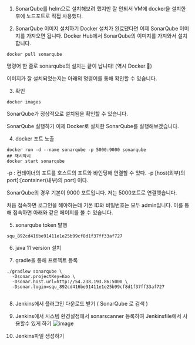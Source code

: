1. SonarQube를 helm으로 설치해보려 했지만 잘 안되서 
  VM에 docker을 설치한 후에 노드포트로 직접 사용했다.




2. SonarQube 이미지 설치하기
Docker 설치가 완료됐다면 이제 SonarQube 이미지를 가져오면 됩니다. Docker Hub에서 SonarQube의 이미지를 가져와서 설치합니다.

```
docker pull sonarqube
```

명령어 한 줄로 sonarqube의 설치는 끝이 납니다! (역시 Docker 🤩)

이미지가 잘 설치되었는지는 아래의 명령어를 통해 확인할 수 있습니다.

3. 확인
```
docker images
```

SonarQube가 정상적으로 설치됨을 확인할 수 있습니다.

SonarQube 실행하기
이제 Docker로 설치한 SonarQube를 실행해보겠습니다.

4. docker 포트 노출

```
docker run -d --name sonarqube -p 5000:9000 sonarqube
## 재시작시 
docker start sonarqube 
```



-p : 컨테이너의 포트를 호스트의 포트와 바인딩해 연결할 수 있다. -p [host(외부)의 port]:[container(내부)의 port] 이다.

SonarQube의 경우 기본이 9000 포트입니다. 저는 5000포트로 연결햇습니다.


처음 접속하면 로그인을 해야하는데 기본 ID와 비밀번호는 모두 admin입니다. 이를 통해 접속하면 아래와 같은 페이지를 볼 수 있습니다.


5. sonarqube token 발행
```
squ_892cd416be91411e1e25b99cf8d1f37ff33af727
```


6. java 11 version 설치


7. gradle을 통해 프로젝트 등록
```
./gradlew sonarqube \          
  -Dsonar.projectKey=Koo \
  -Dsonar.host.url=http://54.238.193.86:5000 \
  -Dsonar.login=squ_892cd416be91411e1e25b99cf8d1f37ff33af727
  
```

8. Jenkins에서 플러그인 다운로드 받기 ( SonarQube 로 검색 )
9. Jenkins에서 시스템 환경설정에서 sonarscanner 등록하여 Jenkinsfile에서 사용할수 있게 하기
![image](https://user-images.githubusercontent.com/52188918/205216965-e7ca7a44-8709-4a99-ae4b-a343bc9a9469.png)

10. Jenkins파일 생성하기
